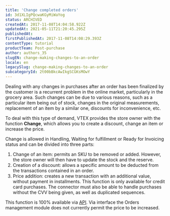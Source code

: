 ```yaml
---
title: 'Change completed orders'
id: 3d1XLIgPQcwaKGyMiWaYog
status: ARCHIVED
createdAt: 2017-11-08T14:04:58.922Z
updatedAt: 2021-05-11T21:20:45.295Z
publishedAt: 
firstPublishedAt: 2017-11-08T14:08:29.393Z
contentType: tutorial
productTeam: Post-purchase
author: authors_35
slugEN: change-making-changes-to-an-order
locale: en
legacySlug: change-making-changes-to-an-order
subcategoryId: 2t00bBkcAwIkgSCGKsMOwY
---
```


Dealing with any changes in purchases after an order has been finalized by the customer is a recurrent problem in the online market, particularly in the grocery area. Such changes can be due to various reasons, such as a particular item being out of stock, changes in the original measurements, replacement of an item by a similar one, discounts for inconvenience, etc.

To deal with this type of demand, VTEX provides the store owner with the function __Change__, which allows you to create a discount, change an item or increase the price.

Change is allowed in Handling, Waiting for fulfillment or Ready for Invoicing status and can be divided into three parts:

1. Change of an item: permits an SKU to be removed or added. However, the store owner will then have to update the stock and the reserve.
2. Creation of a discount: allows a specific amount to be deducted from the transactions contained in an order.
3. Price addition: creates a new transaction with an additional value, without payment in installments. This function is only available for credit card purchases. The connector must also be able to handle purchases without the CVV being given, as well as duplicated sequences.

This function is 100% available via [API](https://developers.vtex.com/reference/orders#registerchange). Via interface the Orders management module does not currently permit the price to be increased.


